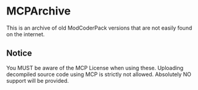 # MCPArchive
This is an archive of old ModCoderPack versions that are not easily found on the internet. 

## Notice
You MUST be aware of the MCP License when using these. Uploading decompiled source code using MCP is strictly not allowed. Absolutely NO support will be provided.